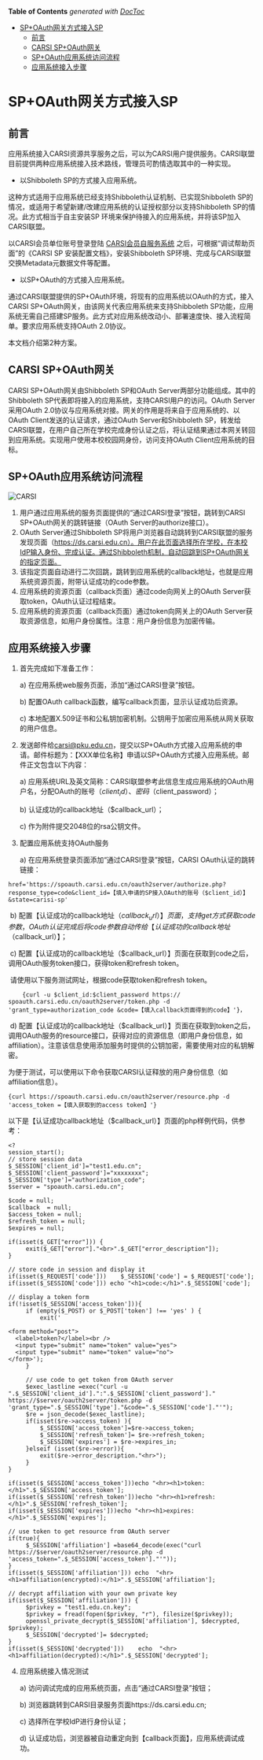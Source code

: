 <!-- START doctoc generated TOC please keep comment here to allow auto update -->
<!-- DON'T EDIT THIS SECTION, INSTEAD RE-RUN doctoc TO UPDATE -->
**Table of Contents**  *generated with [DocToc](https://github.com/thlorenz/doctoc)*

- [SP+OAuth网关方式接入SP](#spoauth%E7%BD%91%E5%85%B3%E6%96%B9%E5%BC%8F%E6%8E%A5%E5%85%A5sp)
  - [前言](#%E5%89%8D%E8%A8%80)
  - [CARSI SP+OAuth网关](#carsi-spoauth%E7%BD%91%E5%85%B3)
  - [SP+OAuth应用系统访问流程](#spoauth%E5%BA%94%E7%94%A8%E7%B3%BB%E7%BB%9F%E8%AE%BF%E9%97%AE%E6%B5%81%E7%A8%8B)
  - [应用系统接入步骤](#%E5%BA%94%E7%94%A8%E7%B3%BB%E7%BB%9F%E6%8E%A5%E5%85%A5%E6%AD%A5%E9%AA%A4)

<!-- END doctoc generated TOC please keep comment here to allow auto update -->

# SP+OAuth网关方式接入SP

## 前言

应用系统接入CARSI资源共享服务之后，可以为CARSI用户提供服务。CARSI联盟目前提供两种应用系统接入技术路线，管理员可酌情选取其中的一种实现。

- 以Shibboleth SP的方式接入应用系统。

这种方式适用于应用系统已经支持Shibboleth认证机制、已实现Shibboleth SP的情况，或适用于希望新建/改建应用系统的认证授权部分以支持Shibboleth SP的情况。此方式相当于自主安装SP 环境来保护待接入的应用系统，并将该SP加入CARSI联盟。

以CARSI会员单位账号登录登陆 [CARSI会员自服务系统](https://mgmt.carsi.edu.cn) 之后，可根据“调试帮助页面”的《CARSI SP 安装配置文档》，安装Shibboleth SP环境、完成与CARSI联盟交换Metadata元数据文件等配置。

- 以SP+OAuth的方式接入应用系统。

通过CARSI联盟提供的SP+OAuth环境，将现有的应用系统以OAuth的方式，接入CARSI SP+OAuth网关，由该网关代表应用系统来支持Shibboleth SP功能，应用系统无需自己搭建SP服务。此方式对应用系统改动小、部署速度快、接入流程简单。要求应用系统支持OAuth 2.0协议。

本文档介绍第2种方案。



## CARSI SP+OAuth网关

CARSI SP+OAuth网关由Shibboleth SP和OAuth Server两部分功能组成。其中的Shibboleth SP代表即将接入的应用系统，支持CARSI用户的访问。OAuth Server采用OAuth 2.0协议与应用系统对接。网关的作用是将来自于应用系统的、以OAuth Client发送的认证请求，通过OAuth Server和Shibboleth SP，转发给CARSI联盟，在用户自己所在学校完成身份认证之后，将认证结果通过本网关转回到应用系统。实现用户使用本校校园网身份，访问支持OAuth Client应用系统的目标。



## SP+OAuth应用系统访问流程

 ![CARSI](/CARSI_SP+OAuth网关方式接入SP.files/001.png)

1. 用户通过应用系统的服务页面提供的“通过CARSI登录”按钮，跳转到CARSI SP+OAuth网关的跳转链接（OAuth Server的authorize接口）。
2. OAuth Server通过Shibboleth SP将用户浏览器自动跳转到CARSI联盟的服务发现页面（https://ds.carsi.edu.cn）。用户在此页面选择所在学校，在本校IdP输入身份、完成认证。通过Shibboleth机制，自动回跳到SP+OAuth网关的指定页面。
3. 该指定页面自动进行二次回跳，跳转到应用系统的callback地址，也就是应用系统资源页面，附带认证成功的code参数。
4. 应用系统的资源页面（callback页面）通过code向网关上的OAuth Server获取token，OAuth认证过程结束。
5. 应用系统的资源页面（callback页面）通过token向网关上的OAuth Server获取资源信息，如用户身份属性。注意：用户身份信息为加密传输。

## 应用系统接入步骤

1. 首先完成如下准备工作：

   a)   在应用系统web服务页面，添加“通过CARSI登录”按钮。

   b)   配置OAuth callback函数，编写callback页面，显示认证成功后资源。

   c)   本地配置X.509证书和公私钥加密机制。公钥用于加密应用系统从网关获取的用户信息。

   

2. 发送邮件给[carsi@pku.edu.cn](mailto:carsi@pku.edu.cn)，提交以SP+OAuth方式接入应用系统的申请。邮件标题为：【XXX单位名称】申请以SP+OAuth方式接入应用系统。邮件正文包含以下内容：

   a)   应用系统URL及英文简称：CARSI联盟参考此信息生成应用系统的OAuth用户名，分配OAuth的账号（$client_id）、密码（$client_password）；

   b)   认证成功的callback地址（$callback_url）；

   c)   作为附件提交2048位的rsa公钥文件。

   

3. 配置应用系统支持OAuth服务

   a)   在应用系统登录页面添加“通过CARSI登录”按钮，CARSI OAuth认证的跳转链接：

```
href='https://spoauth.carsi.edu.cn/oauth2server/authorize.php?response_type=code&client_id=【填入申请的SP接入OAuth的账号（$client_id）】&state=carisi-sp'
```

​	b)   配置【认证成功的callback地址（$callback_url）】页面，支持get方式获取code参数，OAuth认证完成后将code参数自动传给【认证成功的callback地址（$callback_url）】；

​	c)   配置【认证成功的callback地址（$callback_url）】页面在获取到code之后，调用OAuth服务token接口，获得token和refresh token。

​	请使用以下服务测试网址，根据code获取token和refresh token。

```
	{curl -u $client_id:$client_password https:// spoauth.carsi.edu.cn/oauth2server/token.php -d 'grant_type=authorization_code &code=【填入callback页面得到的code】'}， 
```

​	d)   配置【认证成功的callback地址（$callback_url）】页面在获取到token之后，调用OAuth服务的resource接口，获得对应的资源信息（即用户身份信息，如affiliation）。注意该信息使用添加服务时提供的公钥加密，需要使用对应的私钥解密。 

​	为便于测试，可以使用以下命令获取CARSI认证释放的用户身份信息（如affiliation信息）。

```
{curl https://spoauth.carsi.edu.cn/oauth2server/resource.php -d 'access_token =【填入获取到的access token】'} 
```

​	以下是【认证成功callback地址（$callback_url）】页面的php样例代码，供参考：

```
<?
session_start();
// store session data
$_SESSION['client_id']="test1.edu.cn";
$_SESSION['client_password']="xxxxxxxx";
$_SESSION['type']="authorization_code";
$server = "spoauth.carsi.edu.cn";

$code = null;
$callback  = null;
$access_token = null;
$refresh_token = null;
$expires = null;

if(isset($_GET["error"])) {
     exit($_GET["error"]."<br>".$_GET["error_description"]);
}

// store code in session and display it
if(isset($_REQUEST['code']))    $_SESSION['code'] = $_REQUEST['code'];
if(isset($_SESSION['code'])) echo "<h1>code:</h1>".$_SESSION['code'];
 
// display a token form
if(!isset($_SESSION['access_token'])){
     if (empty($_POST) or $_POST['token'] !== 'yes' ) {
         exit('

<form method="post">
  <label>token?</label><br />
  <input type="submit" name="token" value="yes">
  <input type="submit" name="token" value="no">
</form>');
     }

     // use code to get token from OAuth server
     $exec_lastline =exec("curl -u ".$_SESSION['client_id'].":".$_SESSION['client_password']."  https://$server/oauth2server/token.php -d 'grant_type=".$_SESSION['type']."&code=".$_SESSION['code']."'");
     $re = json_decode($exec_lastline);
     if(isset($re->access_token) ){
         $_SESSION['access_token']=$re->access_token;
         $_SESSION['refresh_token']= $re->refresh_token;
         $_SESSION['expires'] = $re->expires_in;
     }elseif (isset($re->error)){
         exit($re->error_description."<hr>");
     }
}

if(isset($_SESSION['access_token']))echo "<hr><h1>token:</h1>".$_SESSION['access_token'];
if(isset($_SESSION['refresh_token']))echo "<hr><h1>refresh:</h1>".$_SESSION['refresh_token'];
if(isset($_SESSION['expires']))echo "<hr><h1>expires:</h1>".$_SESSION['expires'];

// use token to get resource from OAuth server
if(true){
     $_SESSION['affiliation'] =base64_decode(exec("curl https://$server/oauth2server/resource.php -d 'access_token=".$_SESSION['access_token']."'"));
}
if(isset($_SESSION['affiliation'])) echo  "<hr><h1>affiliation(encrypted):</h1>".$_SESSION['affiliation'];

// decrypt affiliation with your own private key
if(isset($_SESSION['affiliation'])) {
     $privkey = "test1.edu.cn.key";
     $privkey = fread(fopen($privkey, "r"), filesize($privkey));
     openssl_private_decrypt($_SESSION['affiliation'], $decrypted, $privkey);
     $_SESSION['decrypted']= $decrypted;
}
if(isset($_SESSION['decrypted']))    echo  "<hr><h1>affiliation(decrypted):</h1>".$_SESSION['decrypted'];
```

4. 应用系统接入情况测试

   a)   访问调试完成的应用系统页面，点击“通过CARSI登录”按钮；

   b)   浏览器跳转到CARSI目录服务页面https://ds.carsi.edu.cn;

   c)   选择所在学校IdP进行身份认证；

   d)   认证成功后，浏览器被自动重定向到【callback页面】，应用系统调试成功。

